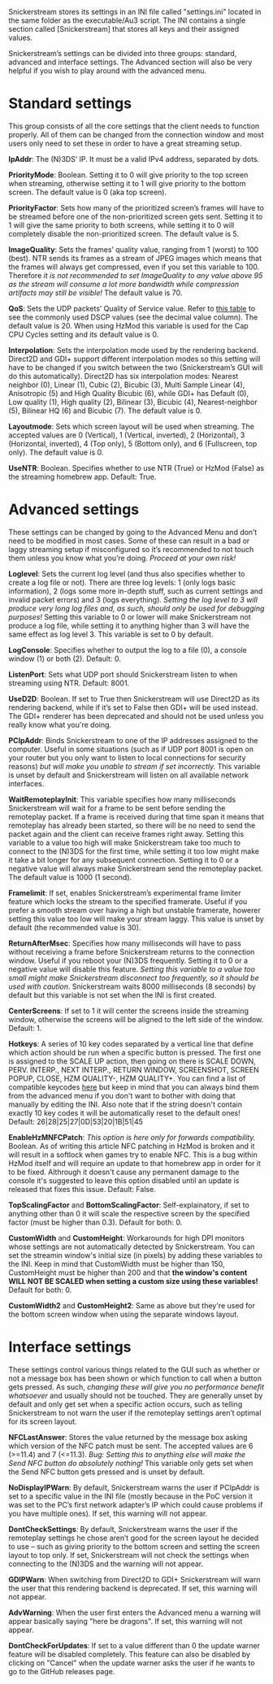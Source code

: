 Snickerstream stores its settings in an INI file called "settings.ini" located in the same folder as the executable/Au3 script. The INI contains a single section called [Snickerstream] that stores all keys and their assigned values.

Snickerstream’s settings can be divided into three groups: standard, advanced and interface settings. The Advanced section will also be very helpful if you wish to play around with the advanced menu.

# Standard settings
This group consists of all the core settings that the client needs to function properly. All of them can be changed from the connection window and most users only need to set these in order to have a great streaming setup.

**IpAddr**: The (N)3DS’ IP. It must be a valid IPv4 address, separated by dots.

**PriorityMode**: Boolean. Setting it to 0 will give priority to the top screen when streaming, otherwise setting it to 1 will give priority to the bottom screen. The default value is 0 (aka top screen).

**PriorityFactor**: Sets how many of the prioritized screen’s frames will have to be streamed before one of the non-prioritized screen gets sent. Setting it to 1 will give the same priority to both screens, while setting it to 0 will completely disable the non-prioritized screen. The default value is 5.

**ImageQuality**: Sets the frames’ quality value, ranging from 1 (worst) to 100 (best). NTR sends its frames as a stream of JPEG images which means that the frames will always get compressed, even if you set this variable to 100. Therefore _it is not recommended to set ImageQuality to any value above 95 as the stream will consume a lot more bandwidth while compression artifacts may still be visible!_ The default value is 70.

**QoS**: Sets the UDP packets’ Quality of Service value. Refer to [this table](https://en.wikipedia.org/wiki/Differentiated_services#Commonly_used_DSCP_values) to see the commonly used DSCP values (see the decimal value column). The default value is 20. When using HzMod this variable is used for the Cap CPU Cycles setting and its default value is 0.

**Interpolation**: Sets the interpolation mode used by the rendering backend. Direct2D and GDI+ support different interpolation modes so this setting will have to be changed if you switch between the two (Snickerstream’s GUI will do this automatically). Direct2D has six interpolation modes: Nearest neighbor (0), Linear (1), Cubic (2), Bicubic (3), Multi Sample Linear (4), Anisotropic (5) and High Quality Bicubic (6), while GDI+ has Default (0), Low quality (1), High quality (2), Bilinear (3), Bicubic (4), Nearest-neighbor (5), Bilinear HQ (6) and Bicubic (7). The default value is 0.

**Layoutmode**: Sets which screen layout will be used when streaming. The accepted values are 0 (Vertical), 1 (Vertical, inverted), 2 (Horizontal), 3 (Horizontal, inverted), 4 (Top only), 5 (Bottom only), and 6 (Fullscreen, top only). The default value is 0.

**UseNTR**: Boolean. Specifies whether to use NTR (True) or HzMod (False) as the streaming homebrew app. Default: True.

# Advanced settings
These settings can be changed by going to the Advanced Menu and don’t need to be modified in most cases. Some of these can result in a bad or laggy streaming setup if misconfigured so it’s recommended to not touch them unless you know what you’re doing. _Proceed at your own risk!_

**Loglevel**: Sets the current log level (and thus also specifies whether to create a log file or not). There are three log levels: 1 (only logs basic information), 2 (logs some more in-depth stuff, such as current settings and invalid packet errors) and 3 (logs everything). _Setting the log level to 3 will produce very long log files and, as such, should only be used for debugging purposes!_ Setting this variable to 0 or lower will make Snickerstream not produce a log file, while setting it to anything higher than 3 will have the same effect as log level 3. This variable is set to 0 by default.

**LogConsole**: Specifies whether to output the log to a file (0), a console window (1) or both (2). Default: 0.

**ListenPort**: Sets what UDP port should Snickerstream listen to when streaming using NTR. Default: 8001.

**UseD2D**: Boolean. If set to True then Snickerstream will use Direct2D as its rendering backend, while if it’s set to False then GDI+ will be used instead. The GDI+ renderer has been deprecated and should not be used unless you really know what you're doing.

**PCIpAddr**: Binds Snickerstream to one of the IP addresses assigned to the computer. Useful in some situations (such as if UDP port 8001 is open on your router but you only want to listen to local connections for security reasons) _but will make you unable to stream if set incorrectly._ This variable is unset by default and Snickerstream will listen on all available network interfaces.

**WaitRemoteplayInit**: This variable specifies how many milliseconds Snickerstream will wait for a frame to be sent before sending the remoteplay packet. If a frame is received during that time span it means that remoteplay has already been started, so there will be no need to send the packet again and the client can receive frames right away. Setting this variable to a value too high will make Snickerstream take too much to connect to the (N)3DS for the first time, while setting it too low might make it take a bit longer for any subsequent connection. Setting it to 0 or a negative value will always make Snickerstream send the remoteplay packet. The default value is 1000 (1 second).

**Framelimit**: If set, enables Snickerstream’s experimental frame limiter feature which locks the stream to the specified framerate. Useful if you prefer a smooth stream over having a high but unstable framerate, howerer setting this value too low will make your stream laggy. This value is unset by default (the recommended value is 30).

**ReturnAfterMsec**: Specifies how many milliseconds will have to pass without receiving a frame before Snickerstream returns to the connection window. Useful if you reboot your (N)3DS frequently. Setting it to 0 or a negative value will disable this feature. _Setting this variable to a value too small might make Snickerstream disconnect too frequently, so it should be used with caution_. Snickerstream waits 8000 milliseconds (8 seconds) by default but this variable is not set when the INI is first created.

**CenterScreens**: If set to 1 it will center the screens inside the streaming window, otherwise the screens will be aligned to the left side of the window. Default: 1.

**Hotkeys**: A series of 10 key codes separated by a vertical line that define which action should be run when a specific button is pressed. The first one is assigned to the SCALE UP action, then going on there is SCALE DOWN, PERV. INTERP., NEXT INTERP., RETURN WINDOW, SCREENSHOT, SCREEN POPUP, CLOSE, HZM QUALITY-, HZM QUALITY+. You can find a list of compatible keycodes [here](https://www.autoitscript.com/autoit3/docs/libfunctions/_IsPressed.htm) but keep in mind that you can always bind them from the advanced menu if you don't want to bother with doing that manually by editing the INI. Also note that if the string doesn't contain exactly 10 key codes it will be automatically reset to the default ones!  Default: 26|28|25|27|0D|53|20|1B|51|45

**EnableHzMNFCPatch**: _This option is here only for forwards compatibility._ Boolean. As of writing this article NFC patching in HzMod is broken and it will result in a softlock when games try to enable NFC. This is a bug within HzMod itself and will require an update to that homebrew app in order for it to be fixed. Althrough it doesn't cause any permanent damage to the console it's suggested to leave this option disabled until an update is released that fixes this issue. Default: False.

**TopScalingFactor** and **BottomScalingFactor**: Self-explainatory, if set to anything other than 0 it will scale the respective screen by the specified factor (must be higher than 0.3). Default for both: 0.

**CustomWidth** and **CustomHeight**: Workarounds for high DPI monitors whose settings are not automatically detected by Snickerstream. You can set the streamin window's initial size (in pixels) by adding these variables to the INI. Keep in mind that CustomWidth must be higher than 150, CustomHeight must be higher than 200 and that **the window's content WILL NOT BE SCALED when setting a custom size using these variables!** Default for both: 0.

**CustomWidth2** and **CustomHeight2**: Same as above but they're used for the bottom screen window when using the separate windows layout.

# Interface settings
These settings control various things related to the GUI such as whether or not a message box has been shown or which function to call when a button gets pressed. As such, _changing these will give you no performance benefit whatsoever_ and usually should not be touched. They are generally unset by default and only get set when a specific action occurs, such as telling Snickerstream to not warn the user if the remoteplay settings aren’t optimal for its screen layout.

**NFCLastAnswer**: Stores the value returned by the message box asking which version of the NFC patch must be sent. The accepted values are 6 (>=11.4) and 7 (<=11.3). _Bug: Setting this to anything else will make the Send NFC button do absolutely nothing!_ This variable only gets set when the Send NFC button gets pressed and is unset by default.

**NoDisplayIPWarn**: By default, Snickerstream warns the user if PCIpAddr is set to a specific value in the INI file (mostly because in the PoC version it was set to the PC’s first network adapter’s IP which could cause problems if you have multiple ones). If set, this warning will not appear.

**DontCheckSettings**: By default, Snickerstream warns the user if the remoteplay settings he chose aren’t good for the screen layout he decided to use – such as giving priority to the bottom screen and setting the screen layout to top only. If set, Snickerstream will not check the settings when connecting to the (N)3DS and the warning will not appear.

**GDIPWarn**: When switching from Direct2D to GDI+ Snickerstream will warn the user that this rendering backend is deprecated. If set, this warning will not appear.

**AdvWarning**: When the user first enters the Advanced menu a warning will appear basically saying "here be dragons". If set, this warning will not appear.

**DontCheckForUpdates**: If set to a value different than 0 the update warner feature will be disabled completely. This feature can also be disabled by clicking on "Cancel" when the update warner asks the user if he wants to go to the GitHub releases page.